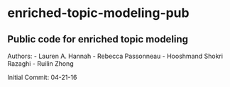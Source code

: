 enriched-topic-modeling-pub
===========================

Public code for enriched topic modeling
---------------------------------------

Authors:
	- Lauren A. Hannah
	- Rebecca Passonneau
	- Hooshmand Shokri Razaghi
	- Ruilin Zhong

Initial Commit: 04-21-16
